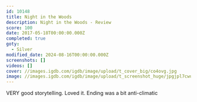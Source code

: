 ```yaml
---
id: 10148
title: Night in the Woods
description: Night in the Woods - Review
score: 100
date: 2017-05-18T00:00:00.000Z
completed: true
goty:
  - Silver
modified_date: 2024-08-16T00:00:00.000Z
screenshots: []
videos: []
cover: //images.igdb.com/igdb/image/upload/t_cover_big/co4ovg.jpg
image: //images.igdb.com/igdb/image/upload/t_screenshot_huge/jpgjpl7cwu6bxdn4xhyz.jpg
---
```

VERY good storytelling. Loved it. Ending was a bit anti-climatic